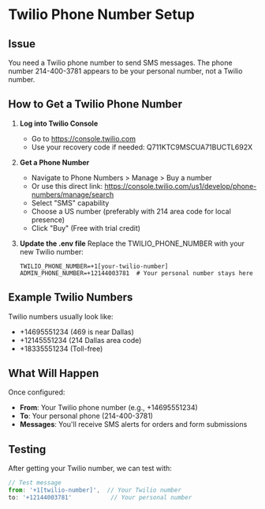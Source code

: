 # Twilio Phone Number Setup

## Issue
You need a Twilio phone number to send SMS messages. The phone number 214-400-3781 appears to be your personal number, not a Twilio number.

## How to Get a Twilio Phone Number

1. **Log into Twilio Console**
   - Go to https://console.twilio.com
   - Use your recovery code if needed: Q711KTC9MSCUA71BUCTL692X

2. **Get a Phone Number**
   - Navigate to Phone Numbers > Manage > Buy a number
   - Or use this direct link: https://console.twilio.com/us1/develop/phone-numbers/manage/search
   - Select "SMS" capability
   - Choose a US number (preferably with 214 area code for local presence)
   - Click "Buy" (Free with trial credit)

3. **Update the .env file**
   Replace the TWILIO_PHONE_NUMBER with your new Twilio number:
   ```
   TWILIO_PHONE_NUMBER=+1[your-twilio-number]
   ADMIN_PHONE_NUMBER=+12144003781  # Your personal number stays here
   ```

## Example Twilio Numbers
Twilio numbers usually look like:
- +14695551234 (469 is near Dallas)
- +12145551234 (214 Dallas area code)
- +18335551234 (Toll-free)

## What Will Happen
Once configured:
- **From**: Your Twilio phone number (e.g., +14695551234)
- **To**: Your personal phone (214-400-3781)
- **Messages**: You'll receive SMS alerts for orders and form submissions

## Testing
After getting your Twilio number, we can test with:
```javascript
// Test message
from: '+1[twilio-number]',  // Your Twilio number
to: '+12144003781'           // Your personal number
```
